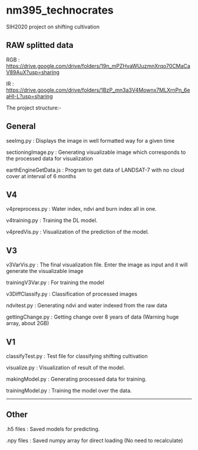 # nm395_technocrates
SIH2020 project on shifting cultivation

RAW splitted data
---------------------

RGB : https://drive.google.com/drive/folders/19n_mPZHvaWUuzmnXrqo70CMaCaV89AuX?usp=sharing

IR : https://drive.google.com/drive/folders/1BzP_mn3a3V4Mownx7MLXrnPn_6eaHI-L?usp=sharing


The project structure:-

General
---------------------

seeImg.py : Displays the image in well formatted way for a given time

sectioningImage.py : Generating visualizable image which corresponds to the processed data for visualization

earthEngineGetData.js : Program to get data of LANDSAT-7 with no cloud cover at interval of 6 months


V4
---------------------

v4preprocess.py : Water index, ndvi and burn index all in one.

v4training.py : Training the DL model.

v4predVis.py : Visualization of the prediction of the model.





V3
---------------------


v3VarVis.py : The final visualization file. Enter the image as input and it will generate the visualizable image

trainingV3Var.py : For training the model

v3DiffClassify.py : Classification of processed images

ndvitest.py : Generating ndvi and water indexed from the raw data

gettingChange.py : Getting change over 8 years of data (Warning huge array, about 2GB)



V1
---------------------

classifyTest.py : Test file for classifying shifting cultivation

visualize.py : Visualization of result of the model.

makingModel.py : Generating processed data for training.

trainingModel.py : Training the model over the data.

---------------------


Other
---------------------

.h5 files : Saved models for predicting.

.npy files : Saved numpy array for direct loading (No need to recalculate)



